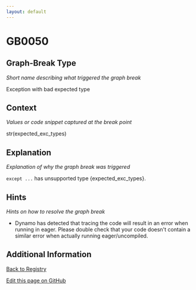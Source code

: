 ```yaml
---
layout: default
---
```

# GB0050

## Graph-Break Type
*Short name describing what triggered the graph break*

Exception with bad expected type

## Context
*Values or code snippet captured at the break point*

str(expected_exc_types)

## Explanation
*Explanation of why the graph break was triggered*

`except ...` has unsupported type {expected_exc_types}.

## Hints
*Hints on how to resolve the graph break*

- Dynamo has detected that tracing the code will result in an error when running in eager. Please double check that your code doesn't contain a similar error when actually running eager/uncompiled.


## Additional Information

<!-- ADDITIONAL INFORMATION START - Add custom information below this line -->

<!-- ADDITIONAL INFORMATION END -->

[Back to Registry](../index.html)

[Edit this page on GitHub](https://github.com/pytorch-labs/compile-graph-break-site/edit/main/docs/gb/gb0050.md)

